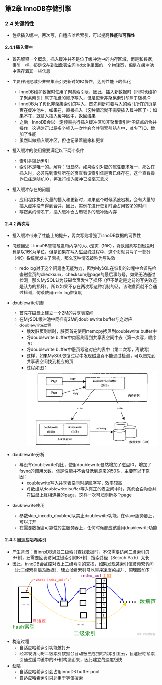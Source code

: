 ## 第2章 InnoDB存储引擎

### 2.4 关键特性

- 包括插入缓冲，两次写，自适应哈希索引，可以提高**性能**和**可靠性**

#### 2.4.1 插入缓冲

- 首先解释一个概念，插入缓冲并不是位于缓冲池中的内存区域，而是和数据，索引一样，都是保存到磁盘表空间ibd文件里面的一个物理页，但是在缓冲池中保存着其一些信息

- 主要作用是减少非聚集索引更新时的IO操作，达到性能上的优化
  - InnoDB维护数据时使用了聚集索引表，因此，插入新数据时（同时也维护了聚集索引）属于磁盘的顺序写入，但是更新非聚集索引却属于随机IO
  - InnoDB为了优化非聚集索引的写入，首先判断将要写入的索引所在的页是否在缓冲池中，如果在，直接插入（这种情况就不需要插入缓冲区了）；如果不在，就放入插入缓冲区中，返回结果
  - 之后，InnoDB会以一定频率执行插入缓冲区和非聚集索引叶子结点的合并操作，这通常可以将多个插入一次性的合并到索引结点中，减少了IO，增加了性能
  - 虽然叫做插入缓冲区，但也记录着删除和更新
- 插入缓冲的使用需要满足以下两个条件
  - 索引是辅助索引
  - 索引不是唯一的。解释：很显然，如果索引对应的属性要求唯一，那么在插入时，必须先到索引所在的页查看该索引值是否已经存在，这个查看操作已经是随机IO，再进行插入缓冲已经毫无意义
- 插入缓冲存在的问题
  - 应用程序执行大量的插入和更新时，如果这个时候系统宕机，会有大量的插入缓冲没有得到合并，因此，实例在进行恢复时会占用较多的时间
  - 写密集的情况下，插入缓冲会占用较多的缓冲池内存

#### 2.4.2 两次写

- 插入缓冲带来了性能上的提升，两次写则增强了innoDB数据的可靠性
- 问题描述：innoDB管理磁盘和内存的大小是页（16K），将数据刷写到磁盘时也是以16K为单位，但是如果在写入磁盘的过程中，这个页就只写了一部分（4K）系统就发生了宕机，那么这种情况被称为写失效
  - redo log对于这个问题也无能为力，因为MySQL在恢复的过程中会首先检查磁盘页的checksum，checksum是page的最后事务号，如果无法通过检测，那么MySQL认为该磁盘页发生了损坏（但不确定是之前的写失效还是认为的损坏），所以如果不存在两次写这种机制的话，该磁盘页就不会通过检测，何谈使用redo log恢复呢
- doublewrite机制
  - 首先在磁盘上建立一个2M的共享表空间
  - 在MySQL缓冲池中同样有2M的doublewrite buffer与之对应
  - doublewrite过程
    - 触发脏页刷新时，脏页首先使用memcpy拷贝到doublewrite buffer中
    - 将doublewrite buffer中内容刷写到共享表空间中去（第一次写，顺序写）
    - 将doublewrite buffer中脏页写道对应的表中（第二次写，离散写）
    - 这样，如果MySQL恢复过程中发现磁盘页不能通过检测，可以首先到共享表空间找到相应的页
    - 过程如图：![image-20200522175326418](images/doublewrite.png)

- doublewrite分析
  - 与没有doublewrite相比，使用doublewrite显然增加了磁盘IO，增加了fsync的调用次数，但是性能并不会降低到原来的50%，主要有以下原因：
    - doublewrite写入共享表空间时是顺序写，效率较高
    - 将数据从doublewrite buffer写入真正的表空间中时，系统会自动合并在磁盘上互相连接的page，这样一次可以刷新多个page
- doublewrite使用
  - 参数skip_innodb_double可以禁止doublewrite功能，在slave服务器上，可以打开
  - 在需要数据高可靠性的主服务器上，任何时候都应该启用doublewrite功能

#### 2.4.3 自适应哈希索引

- 产生背景：当innoDB通过二级索引查找数据时，不仅需要访问二级索引的B+树，还需要回表访问主键索引的B+树，搜索路径（Search Path）太长
- 因此，innoDB会监控对表上二级索引的查找，如果发现某索引值被频繁访问（此二级索引是热数据），建立哈希索引可以带来速度的提升，原理图如下：![](images/自适应哈希索引原理.png)
- 构造过程
  - 自适应哈希索引功能被打开
  - 经常被访问的二级索引数据会自动被生成到哈希索引里去，自适应哈希索引通过缓冲池中的B+树构造而来，因此建立的速度很快
- 缺陷
  - 自适应哈希索引会占用innoDB buffer pool
  - 自适应哈希索引只适用于等值搜索